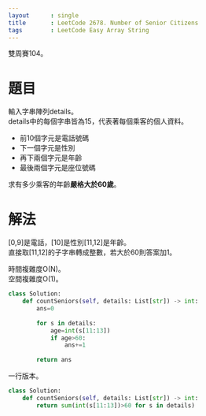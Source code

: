 ```yaml
--- 
layout      : single
title       : LeetCode 2678. Number of Senior Citizens
tags        : LeetCode Easy Array String
---
```

雙周賽104。

# 題目
輸入字串陣列details。  
details中的每個字串皆為15，代表著每個乘客的個人資料。  
- 前10個字元是電話號碼  
- 下一個字元是性別  
- 再下兩個字元是年齡  
- 最後兩個字元是座位號碼  

求有多少乘客的年齡**嚴格大於60歲**。  

# 解法
[0,9]是電話，[10]是性別[11,12]是年齡。  
直接取[11,12]的子字串轉成整數，若大於60則答案加1。  

時間複雜度O(N)。  
空間複雜度O(1)。  

```python
class Solution:
    def countSeniors(self, details: List[str]) -> int:
        ans=0
        
        for s in details:
            age=int(s[11:13])
            if age>60:
                ans+=1
        
        return ans
```

一行版本。  

```python
class Solution:
    def countSeniors(self, details: List[str]) -> int:
        return sum(int(s[11:13])>60 for s in details)
```